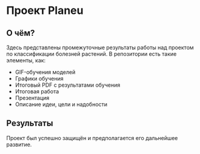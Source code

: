 # Проект Planeu

## О чём?

Здесь представлены промежуточные результаты работы над проектом по классификации болезней растений.
В репозитории есть такие элементы, как:
* GIF-обучения моделей
* Графики обучения
* Итоговый PDF с результатами обучения
* Итоговая работа
* Презентация
* Описание идеи, цели и надобности

## Результаты

Проект был успешно защищён и предполагается его дальнейшее развитие.
